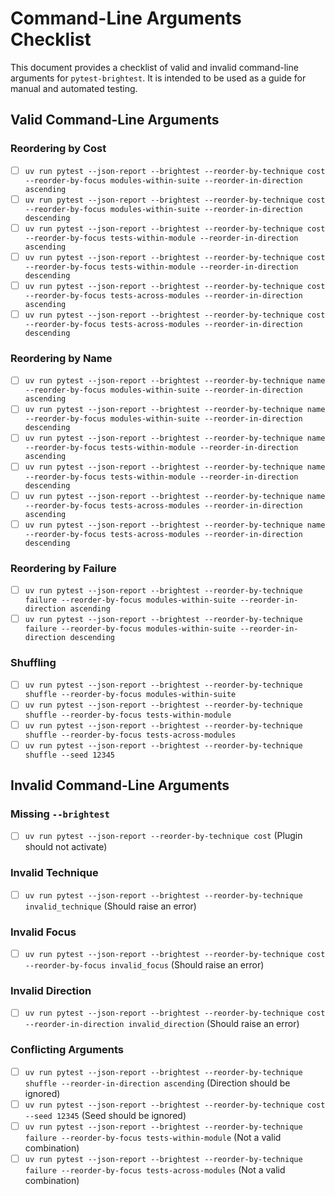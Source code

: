 # Command-Line Arguments Checklist

This document provides a checklist of valid and invalid command-line arguments
for `pytest-brightest`. It is intended to be used as a guide for manual and
automated testing.

## Valid Command-Line Arguments

### Reordering by Cost

- [ ] `uv run pytest --json-report --brightest --reorder-by-technique cost --reorder-by-focus modules-within-suite --reorder-in-direction ascending`
- [ ] `uv run pytest --json-report --brightest --reorder-by-technique cost --reorder-by-focus modules-within-suite --reorder-in-direction descending`
- [ ] `uv run pytest --json-report --brightest --reorder-by-technique cost --reorder-by-focus tests-within-module --reorder-in-direction ascending`
- [ ] `uv run pytest --json-report --brightest --reorder-by-technique cost --reorder-by-focus tests-within-module --reorder-in-direction descending`
- [ ] `uv run pytest --json-report --brightest --reorder-by-technique cost --reorder-by-focus tests-across-modules --reorder-in-direction ascending`
- [ ] `uv run pytest --json-report --brightest --reorder-by-technique cost --reorder-by-focus tests-across-modules --reorder-in-direction descending`

### Reordering by Name

- [ ] `uv run pytest --json-report --brightest --reorder-by-technique name --reorder-by-focus modules-within-suite --reorder-in-direction ascending`
- [ ] `uv run pytest --json-report --brightest --reorder-by-technique name --reorder-by-focus modules-within-suite --reorder-in-direction descending`
- [ ] `uv run pytest --json-report --brightest --reorder-by-technique name --reorder-by-focus tests-within-module --reorder-in-direction ascending`
- [ ] `uv run pytest --json-report --brightest --reorder-by-technique name --reorder-by-focus tests-within-module --reorder-in-direction descending`
- [ ] `uv run pytest --json-report --brightest --reorder-by-technique name --reorder-by-focus tests-across-modules --reorder-in-direction ascending`
- [ ] `uv run pytest --json-report --brightest --reorder-by-technique name --reorder-by-focus tests-across-modules --reorder-in-direction descending`

### Reordering by Failure

- [ ] `uv run pytest --json-report --brightest --reorder-by-technique failure --reorder-by-focus modules-within-suite --reorder-in-direction ascending`
- [ ] `uv run pytest --json-report --brightest --reorder-by-technique failure --reorder-by-focus modules-within-suite --reorder-in-direction descending`

### Shuffling

- [ ] `uv run pytest --json-report --brightest --reorder-by-technique shuffle --reorder-by-focus modules-within-suite`
- [ ] `uv run pytest --json-report --brightest --reorder-by-technique shuffle --reorder-by-focus tests-within-module`
- [ ] `uv run pytest --json-report --brightest --reorder-by-technique shuffle --reorder-by-focus tests-across-modules`
- [ ] `uv run pytest --json-report --brightest --reorder-by-technique shuffle --seed 12345`

## Invalid Command-Line Arguments

### Missing `--brightest`

- [ ] `uv run pytest --json-report --reorder-by-technique cost` (Plugin should not activate)

### Invalid Technique

- [ ] `uv run pytest --json-report --brightest --reorder-by-technique invalid_technique` (Should raise an error)

### Invalid Focus

- [ ] `uv run pytest --json-report --brightest --reorder-by-technique cost --reorder-by-focus invalid_focus` (Should raise an error)

### Invalid Direction

- [ ] `uv run pytest --json-report --brightest --reorder-by-technique cost --reorder-in-direction invalid_direction` (Should raise an error)

### Conflicting Arguments

- [ ] `uv run pytest --json-report --brightest --reorder-by-technique shuffle --reorder-in-direction ascending` (Direction should be ignored)
- [ ] `uv run pytest --json-report --brightest --reorder-by-technique cost --seed 12345` (Seed should be ignored)
- [ ] `uv run pytest --json-report --brightest --reorder-by-technique failure --reorder-by-focus tests-within-module` (Not a valid combination)
- [ ] `uv run pytest --json-report --brightest --reorder-by-technique failure --reorder-by-focus tests-across-modules` (Not a valid combination)
